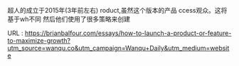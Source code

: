 超人的成立于2015年(3年前左右) 
 roduct,虽然这个版本的产品 
 ccess观众。这将基于wh不同 
 然后他们使用了很多策略来创建 
   
  URL : https://brianbalfour.com/essays/how-to-launch-a-product-or-feature-to-maximize-growth?utm_source=wanqu.co&utm_campaign=Wanqu+Daily&utm_medium=website